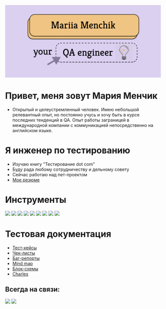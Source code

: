 <img src="./src/mylogo.jpg">

# Привет, меня зовут Мария Менчик
- Открытый и целеустремленный человек. Имею небольшой релевантный опыт, но постоянно учусь и хочу быть в курсе последних тенденций в QA. Опыт работы заграницей в международной компании с коммуникацией непосредственно на английском языке.
# Я инженер по тестированию
- Изучаю книгу "Тестирование dot com"
- Буду рада любому сотрудничеству и дельному совету
- Сейчас работаю над пет-проектом
- [Мое резюме](https://drive.google.com/drive/folders/1WMgCRolzrq12KB7RIof4rsjQv6JPC1Sd) 
# Инструменты 
<img src="https://img.shields.io/badge/Jira Software-E6E6FA?style=for-the-badge&logo=Jira Software&logoColor=1E90FF"/> <img src="https://img.shields.io/badge/Posman-E6E6FA?style=for-the-badge&logo=Postman&logoColor=FF7F50"/>  <img src="https://img.shields.io/badge/Android Studio-E6E6FA?style=for-the-badge&logo=Android Studio&logoColor=32CD32"/> <img src="https://img.shields.io/badge/CharlesProxy-E6E6FA?style=for-the-badge&logo=CharlesProxy=32CD32"/> <img src="https://img.shields.io/badge/DevTolls-E6E6FA?style=for-the-badge&logo=DevTools&logoColor=32CD32"/> <img src="https://img.shields.io/badge/Swagger-E6E6FA?style=for-the-badge&logo=swagger&logoColor=32CD32"/> <img src="https://img.shields.io/badge/Figma-E6E6FA?style=for-the-badge&logo=figma&logoColor=8A2BE2"/> <img src="https://img.shields.io/badge/GitHub-E6E6FA?style=for-the-badge&logo=github&logoColor=000000"/> <img src="https://img.shields.io/badge/SQL-E6E6FA?style=for-the-badge&logo=mysql&logoColor=0000CD"/>

# Тестовая документация
- [Тест-кейсы](https://drive.google.com/drive/folders/1oSDfnT-yLp_-ZuQi-ARYVWCZEEdaF3VI)
- [Чек-листы](https://drive.google.com/drive/folders/1r_2NMotbt3U27j3Ex-y8g0ZJVS4iPlyJ)
- [Баг-репорты](https://mariia-menchik.youtrack.cloud/issues/6)
- [Mind map](https://drive.google.com/drive/folders/1ECUd1f0kcKmsQhg8uqNfxKcl6XJNdc0d)
- [Блок-схемы](https://drive.google.com/drive/folders/15Zq6JjGesn_9AyXWrsGasX8fhGSifTcK)
- [Charles](https://drive.google.com/drive/folders/1Lwtb9EgaQA-nJWpB2VvmodDfT0mQa_uT)
 ## Всегда на связи:
  [<img src="https://img.shields.io/badge/Linkedin-E6E6FA?style=for-the-badge&logo=linkedin&logoColor=0000CD"/>](https://www.linkedin.com/feed/) [<img src="https://img.shields.io/badge/Telegram-E6E6FA?style=for-the-badge&logo=telegram&logoColor=00BFFF"/>](https://t.me/marya0224)


